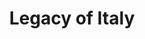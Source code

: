 ---
pid: mp5
title: Legacy of Italy
location_transcription: Center City
coordinates: "[-75.177419948409, 39.950951955912]"
zipcode: '19145'
gen_neighborhood: South Philadelphia
neighborhood: Passyunk
outside_phl: 
age: '16'
age_range: 13-19
instagram: 
image_file_name: mp_5.jpg
proposal_transcription: |-
  -A wall dedicated to italians that had a great affect on the city.
  -Showing the great culture of italians
  -The great italian neighborhoods
topic: History,Neighborhoods
topic_summary: 0, 0, 0, 0
type: Mural
keywords_other: Italian
credit: 
image_labels: 
twitter: 
facebook: 
permalink: "/monuments/mp5/"
layout: item-page
---